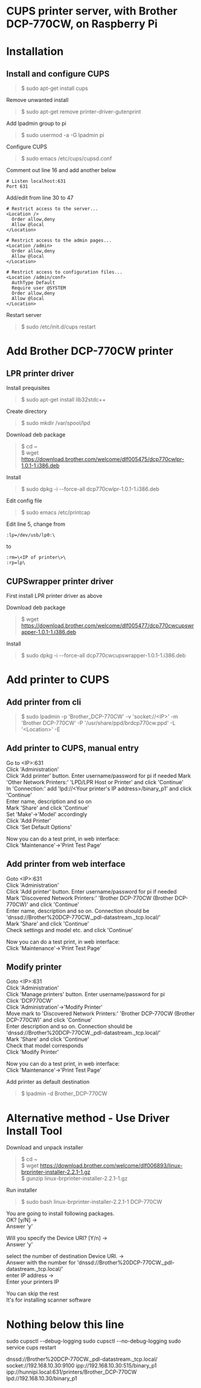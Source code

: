 # CUPS printer server, with Brother DCP-770CW, on Raspberry Pi  

Installation  
=============================

Install and configure CUPS  
-----------------------------
>$ sudo apt-get install cups  

Remove unwanted install  
>$ sudo apt-get remove printer-driver-gutenprint  

Add lpadmin group to pi  
>$ sudo usermod -a -G lpadmin pi  

Configure CUPS  
>$ sudo emacs /etc/cups/cupsd.conf  

Comment out line 16 and add another below  
  
	# Listen localhost:631
	Port 631
	
Add/edit from line 30 to 47  

	# Restrict access to the server...                                                            
	<Location />
	  Order allow,deny
	  Allow @local
	</Location>
	
	# Restrict access to the admin pages...                                                       
	<Location /admin>
	  Order allow,deny
	  Allow @local
	</Location>
	
	# Restrict access to configuration files...                                                   
	<Location /admin/conf>
	  AuthType Default
	  Require user @SYSTEM
	  Order allow,deny
	  Allow @local
	</Location>
	
Restart server  
>$ sudo /etc/init.d/cups restart  

Add Brother DCP-770CW printer  
=============================  

LPR printer driver   
-----------------------------

Install prequisites  
>$ sudo apt-get install lib32stdc++  

Create directory  
>$ sudo mkdir /var/spool/lpd  

Download deb package  
>$ cd ~  
>$ wget https://download.brother.com/welcome/dlf005475/dcp770cwlpr-1.0.1-1.i386.deb  

Install  
>$ sudo dpkg -i --force-all dcp770cwlpr-1.0.1-1.i386.deb  

Edit config file  
>$ sudo emacs /etc/printcap  

Edit line 5, change from  

	:lp=/dev/usb/lp0:\
	
to  

	:rm=\<IP of printer\>\
	:rp=lp\
	
CUPSwrapper printer driver
-----------------------------
First install LPR printer driver as above  

Download deb package  
>$ wget https://download.brother.com/welcome/dlf005477/dcp770cwcupswrapper-1.0.1-1.i386.deb    

Install  
>$ sudo dpkg -i --force-all dcp770cwcupswrapper-1.0.1-1.i386.deb  


Add printer to CUPS  
============================= 

Add printer from cli  
-----------------------------
>$ sudo lpadmin -p 'Brother_DCP-770CW' -v 'socket://\<IP\>' -m 'Brother DCP-770CW‘ -P '/usr/share/ppd/brdcp770cw.ppd' -L '\<Location\>' -E  

Add printer to CUPS, manual entry  
-----------------------------
Go to \<IP\>:631  
Click 'Administration'  
Click 'Add printer' button. Enter username/password for pi if needed
Mark 'Other Network Printers:' 'LPD/LPR Host or Printer' and click 'Continue'  
In 'Connection:' add 'lpd://\<Your printer's IP address\>/binary_p1' and click 'Continue'  
Enter name, description and so on  
Mark 'Share' and click 'Continue'  
Set 'Make'->'Model' accordingly  
Click 'Add Printer'  
Click 'Set Default Options'  

Now you can do a test print, in web interface:  
Click 'Maintenance'->'Print Test Page'  


Add printer from web interface
-----------------------------
Goto \<IP\>:631  
Click 'Administration'  
Click 'Add printer' button. Enter username/password for pi if needed  
Mark 'Discovered Network Printers:' 'Brother DCP-770CW (Brother DCP-770CW)' and click 'Continue'  
Enter name, description and so on. Connection should be 'dnssd://Brother%20DCP-770CW._pdl-datastream._tcp.local/'  
Mark 'Share' and click 'Continue'  
Check settings and model etc. and click 'Continue'  

Now you can do a test print, in web interface:  
Click 'Maintenance'->'Print Test Page'  


Modify printer  
-----------------------------
Goto \<IP\>:631  
Click 'Administration'  
Click 'Manage printers' button. Enter username/password for pi  
Click 'DCP770CW'  
Click 'Administration'->'Modify Printer'  
Move mark to 'Discovered Network Printers:' 'Brother DCP-770CW (Brother DCP-770CW)' and click 'Continue'  
Enter description and so on. Connection should be 'dnssd://Brother%20DCP-770CW._pdl-datastream._tcp.local/'  
Mark 'Share' and click 'Continue'  
Check that model corresponds  
Click 'Modify Printer'  

Now you can do a test print, in web interface:  
Click 'Maintenance'->'Print Test Page'  

Add printer as default destination  
>$ lpadmin -d Brother_DCP-770CW  


Alternative method - Use Driver Install Tool  
============================= 

Download and unpack installer  
>$ cd ~  
>$ wget https://download.brother.com/welcome/dlf006893/linux-brprinter-installer-2.2.1-1.gz  
>$ gunzip linux-brprinter-installer-2.2.1-1.gz  

Run installer
>$ sudo bash linux-brprinter-installer-2.2.1-1 DCP-770CW  

You are going to install following packages.  
OK? [y/N] ->  
Answer 'y'  

Will you specify the Device URI? [Y/n] ->  
Answer 'y'  

select the number of destination Device URI. ->   
Answer with the number for 'dnssd://Brother%20DCP-770CW._pdl-datastream._tcp.local/'   
 enter IP address ->  
Enter your printers IP  

You can skip the rest  
It's for installing scanner software  


Nothing below this line  
============================= 

sudo cupsctl --debug-logging
sudo cupsctl --no-debug-logging
sudo service cups restart

dnssd://Brother%20DCP-770CW._pdl-datastream._tcp.local/
socket://192.168.10.30:9100
ipp://192.168.10.30:515/binary_p1
ipp://hunnipi.local:631/printers/Brother_DCP-770CW
lpd://192.168.10.30/binary_p1






